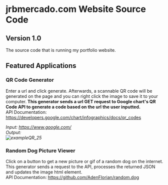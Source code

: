 # jrbmercado.com Website Source Code
## Version 1.0
The source code that is running my portfolio website.

## Featured Applications

### QR Code Generator
Enter a url and click generate. Afterwards, a scannable QR code will be generated on the page and you can right click the image to save it to your computer.<b>
This generator sends a url GET request to Google chart's QR Code API to generate a code based on the url the user inputted.<br></b>
API Documentation: https://developers.google.com/chart/infographics/docs/qr_codes<br>

<!-- Example for QR Code Generator -->
<i> Input: https://www.google.com/ <br>
Output: <br> ![exampleQR_25](https://user-images.githubusercontent.com/60119119/127780748-fd818360-21f5-4e79-b7ee-85012b723789.png)</i><br>

### Random Dog Picture Viewer
Click on a button to get a new picture or gif of a random dog on the internet. This generator sends a request to the API, processes the returned JSON and updates the image html element.<br>
API Documentation: https://github.com/AdenFlorian/random.dog<br>
